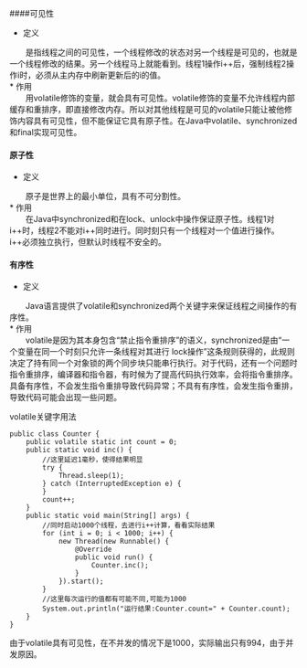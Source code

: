 ####可见性
* 定义
<div style="text-indent:2em">是指线程之间的可见性，一个线程修改的状态对另一个线程是可见的，也就是一个线程修改的结果。另一个线程马上就能看到。线程1操作i++后，强制线程2操作i时，必须从主内存中刷新更新后的i的值。</div>
* 作用
<div style="text-indent:2em">用volatile修饰的变量，就会具有可见性。volatile修饰的变量不允许线程内部缓存和重排序，即直接修改内存。所以对其他线程是可见的volatile只能让被他修饰内容具有可见性，但不能保证它具有原子性。在Java中volatile、synchronized和final实现可见性。</div>

#### 原子性
* 定义
<div style="text-indent:2em">原子是世界上的最小单位，具有不可分割性。</div>
* 作用
<div style="text-indent:2em">在Java中synchronized和在lock、unlock中操作保证原子性。线程1对i++时，线程2不能对i++同时进行。同时刻只有一个线程对一个值进行操作。i++必须独立执行，但默认时线程不安全的。</div>
   

#### 有序性
* 定义
<div style="text-indent:2em">Java语言提供了volatile和synchronized两个关键字来保证线程之间操作的有序性。</div>
* 作用
<div style="text-indent:2em">volatile是因为其本身包含“禁止指令重排序”的语义，synchronized是由“一个变量在同一个时刻只允许一条线程对其进行 lock操作”这条规则获得的，此规则决定了持有同一个对象锁的两个同步块只能串行执行。对于代码，还有一个问题时指令重排序，编译器和指令器，有时候为了提高代码执行效率，会将指令重排序。具备有序性，不会发生指令重排导致代码异常；不具有有序性，会发生指令重排，导致代码可能会出现一些问题。</div>
    
volatile关键字用法
```
public class Counter { 
    public volatile static int count = 0; 
    public static void inc() { 
        //这里延迟1毫秒，使得结果明显 
        try { 
            Thread.sleep(1); 
        } catch (InterruptedException e) { 
        } 
        count++; 
    } 
    public static void main(String[] args) { 
        //同时启动1000个线程，去进行i++计算，看看实际结果 
        for (int i = 0; i < 1000; i++) { 
            new Thread(new Runnable() { 
                @Override
                public void run() { 
                    Counter.inc(); 
                } 
            }).start(); 
        } 
        //这里每次运行的值都有可能不同,可能为1000 
        System.out.println("运行结果:Counter.count=" + Counter.count); 
    } 
}
```
由于volatile具有可见性，在不并发的情况下是1000，实际输出只有994，由于并发原因。